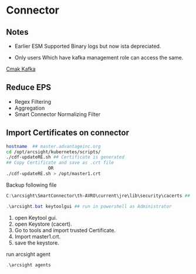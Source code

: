 # Connector

## Notes

* Earlier ESM Supported Binary logs but now ista depreciated.

* Only users Which have kafka management role can access the same.

[Cmak Kafka](https://github.com/yahoo/CMAK)

## Reduce EPS

* Regex Filtering
* Aggregation
* Smart Connector Normalizing Filter

## Import Certificates on connector

``` bash
hostname  ## master.advantageinc.org
cd /opt/arcsight/kubernetes/scripts/
./cdf-updateRE.sh ## Certificate is generated
## Copy Certificate and save as .crt file
                OR
./cdf-updateRE.sh > /opt/master1.crt
```
Backup following file

``` powershell 
C:\arcsight\SmartConnector\th-AVRO\current\jre\lib\security\cacerts ## Backup this File

.\arcsight.bat keytoolgui ## run in powershell as Administrator
```

1. open Keytool gui.
2. open Keystore (cacert).
3. Go to tools and import trusted Certificate.
4. Import master1.crt.
5. save the keystore.

run arcsight agent

```powershell
.\arcsight agents
```
